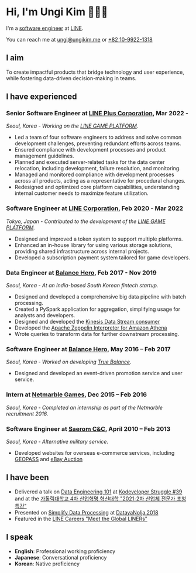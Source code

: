 # Hi, I'm Ungi Kim 👋🧑‍💻

I'm a [software engineer](https://github.com/ungikim) at [LINE](https://linecorp.com/).

You can reach me at [ungi@ungikim.me](mailto:ungi@ungikim.me) or [+82 10-9922-1318](sms:821099221318)

## I aim

To create impactful products that bridge technology and user experience, while fostering data-driven
decision-making in teams.

## I have experienced

### **Senior Software Engineer** at [LINE Plus Corporation](https://linepluscorp.com/), Mar 2022 -

_Seoul, Korea - Working on the [LINE GAME PLATFORM](https://developers.game.line.me/)._

* Led a team of four software engineers to address and solve common development challenges, preventing redundant
  efforts across teams.
* Ensured compliance with development processes and product management guidelines.
* Planned and executed server-related tasks for the data center relocation, including development, failure
  resolution, and monitoring.
* Managed and monitored compliance with development processes across all products, acting as a representative
  for procedural changes.
* Redesigned and optimized core platform capabilities, understanding internal customer needs to maximize feature
  utilization.

### **Software Engineer** at [LINE Corporation](https://linecorp.com/ja/), Feb 2020 - Mar 2022

_Tokyo, Japan - Contributed to the development of the [LINE GAME PLATFORM](https://developers.game.line.me/)._

* Designed and improved a token system to support multiple platforms.
* Enhanced an in-house library for using various storage solutions, providing shared infrastructure across
  internal projects.
* Developed a subscription payment system tailored for game developers.

### **Data Engineer** at [Balance Hero](https://truebalance.io), Feb 2017 - Nov 2019

_Seoul, Korea - At an India-based South Korean fintech startup._

* Designed and developed a comprehensive big data pipeline with batch processing.
* Created a PySpark application for aggregation, simplifying usage for analysts and developers.
* Designed and developed the [Kinesis Data Stream consumer](https://github.com/ungikim/kinsumer)
* Developed
  the [Apache Zeppelin Interpreter for Amazon Athena](https://github.com/ungikim/zeppelin-athena-interpreter)
* Wrote queries to transform data for further downstream processing.

### **Software Engineer** at [Balance Hero](https://truebalance.io), May 2016 – Feb 2017

_Seoul, Korea - Worked on
developing [True Balance](https://play.google.com/store/apps/details?id=com.balancehero.truebalance)._

* Designed and developed an event-driven promotion service and user service.

### **Intern** at [Netmarble Games](https://company.netmarble.com/), Dec 2015 – Feb 2016

_Seoul, Korea - Completed an internship as part of the Netmarble recruitment 2016._

### **Software Engineer** at [Saerom C&C](http://www.saeromcnc.com/), April 2010 – Feb 2013

_Seoul, Korea - Alternative military service._

* Developed websites for overseas e-commerce services, including [GEOPASS](https://www.geopass.com/)
  and [eBay Auction](https://ebay.auction.co.kr/)

## I have been

* Delivered a talk
  on [Data Engineering 101](https://drive.google.com/file/d/1ICjYNSf5CgyYPujsyUqtIpHCaZ2gR6S6/view)
  at [Kodeveloper Struggle #39](https://kodeveloper.com/%EA%B3%A0%EA%B5%B0%EB%B6%84%ED%88%AC%EA%B8%B0/2020/06/18/struggle-39/)
  and at
  the [가톨릭대학교 4차 산업혁명 혁신대학 "2021-2차 산업체 전문가 초청 특강"](https://cukai.catholic.ac.kr/front/boardview.do?pkid=32445&currentPage=1&searchField=ALL&searchValue=&searchLowItem=ALL&bbsConfigFK=542&cmsDirPkid=5902&cmsLocalPkid=0)
* Presented
  on [Simplify Data Processing](https://drive.google.com/file/d/1ciCKdWEePWqYBS01IzNUGudgZ2SL4EcU/view)
  at [DatayaNolja 2018](https://lee-monster.github.io/datayanolja2018/speakers/ungikim.html)
* Featured in the [LINE Careers "Meet the Global LINERs"](https://careers.linecorp.com/people/48)

## I speak

* **English**: Professional working proficiency
* **Japanese**: Conversational proficiency
* **Korean**: Native proficiency
